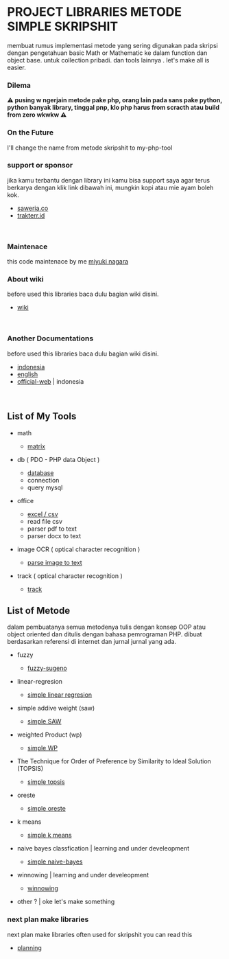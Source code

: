 # PROJECT LIBRARIES METODE SIMPLE SKRIPSHIT

membuat rumus implementasi metode yang sering digunakan pada skripsi dengan pengetahuan basic Math or Mathematic ke dalam function dan object base. untuk collection pribadi. dan tools lainnya . let's make all is easier.

### Dilema

**:warning: pusing w ngerjain metode pake php, orang lain pada sans pake python, python banyak library, tinggal pnp, klo php harus from scracth atau build from zero wkwkw :warning:**

### On the Future

I'll change the name from metode skripshit to my-php-tool

### support or sponsor

jika kamu terbantu dengan library ini kamu bisa support saya agar terus berkarya dengan klik link dibawah ini, mungkin kopi atau mie ayam boleh kok.

- [saweria.co](https://saweria.co/naagaraa)
- [trakterr.id](https://trakteer.id/naagaraa/tip)

<br>

### Maintenace

this code maintenace by me [miyuki nagara](https://github.com/naagaraa)

### About wiki

before used this libraries baca dulu bagian wiki disini.

- [wiki](https://github.com/naagaraa/metode-skriphit/tree/main/wiki.md)

<br>

### Another Documentations

before used this libraries baca dulu bagian wiki disini.

- [indonesia](https://github.com/naagaraa/metode-skriphit/tree/main/documents/manual-indonesia.md)
- [english](https://github.com/naagaraa/metode-skriphit/tree/main/documents/manual-english.md)
- [official-web](https://nagara.gitbook.io/myphp-tools/) | indonesia

<br>

## List of My Tools

- math

  - [matrix](https://github.com/naagaraa/metode-skriphit/blob/main/src/math/readme.md)

- db ( PDO - PHP data Object )

  - [database](https://github.com/naagaraa/metode-skriphit/blob/main/src/db/readme.md)
  - connection
  - query mysql

- office

  - [excel / csv](https://github.com/naagaraa/metode-skriphit/blob/main/src/office/readme.md)
  - read file csv
  - parser pdf to text
  - parser docx to text

- image OCR ( optical character recognition )

  - [parse image to text](https://github.com/naagaraa/metode-skriphit/tree/main/src/img/readme.md)

- track ( optical character recognition )
  - [track ](https://github.com/naagaraa/metode-skriphit/tree/main/src/timetrack.md)

## List of Metode

dalam pembuatanya semua metodenya tulis dengan konsep OOP atau object oriented dan ditulis dengan bahasa pemrograman PHP. dibuat berdasarkan referensi di internet dan jurnal jurnal yang ada.

- fuzzy

  - [fuzzy-sugeno](https://github.com/naagaraa/metode-skriphit/blob/main/src/metode/fuzzy/readme.md)

- linear-regresion

  - [simple linear regresion](https://github.com/naagaraa/metode-skriphit/blob/main/src/metodelinear-regresion/readme.md)

- simple addive weight (saw)

  - [simple SAW](https://github.com/naagaraa/metode-skriphit/blob/main/src/metode/saw/readme.md)

- weighted Product (wp)

  - [simple WP](https://github.com/naagaraa/metode-skriphit/blob/main/src/metode/wp/readme.md)

- The Technique for Order of Preference by Similarity to Ideal Solution (TOPSIS)
  - [simple topsis](https://github.com/naagaraa/metode-skriphit/blob/main/src/metode/topsis/readme.md)
- oreste

  - [simple oreste](https://github.com/naagaraa/metode-skriphit/blob/main/src/metode/oreste/readme.md)

- k means

  - [simple k means](https://github.com/naagaraa/metode-skriphit/blob/main/src/metode/k-means/readme.md)

- naive bayes classfication | learning and under develeopment

  - [simple naive-bayes](https://github.com/naagaraa/metode-skriphit/blob/main/src/metode/naive-bayes/readme.md)

- winnowing | learning and under develeopment

  - [winnowing](https://github.com/naagaraa/metode-skriphit/blob/main/src/metode/winnowing/readme.md)

- other ? | oke let's make something

### next plan make libraries

next plan make libraries often used for skripshit you can read this

- [planning](https://github.com/naagaraa/metode-skriphit/tree/main/src/metode/readme.md)

<br>
